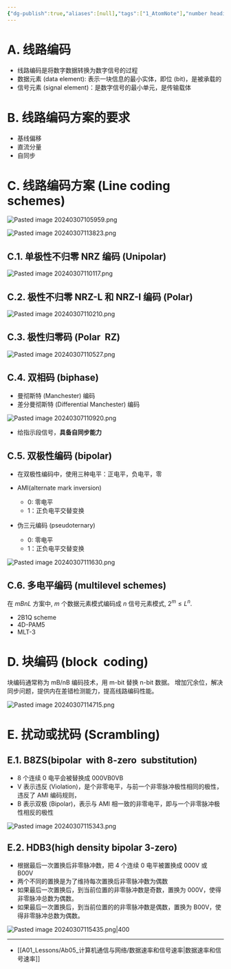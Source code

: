 ```yaml
---
{"dg-publish":true,"aliases":[null],"tags":["1_AtomNote"],"number headings":"auto, first-level 1, max 6, A.1.","Created-Date":"2024-03-07 10:37:59","Modified-Date":"2024-04-18 11:53:18","permalink":"/A01_Lessons/Ab05_计算机通信与网络/线路编码方案/","dgPassFrontmatter":true}
---
```


# A. 线路编码


- 线路编码是将数字数据转换为数字信号的过程
- 数据元素 (data element): 表示一块信息的最小实体，即位 (bit)，是被承载的
- 信号元素 (signal element)：是数字信号的最小单元，是传输载体


# B. 线路编码方案的要求

- 基线偏移
- 直流分量
- 自同步




# C. 线路编码方案 (Line coding schemes)




![Pasted image 20240307105959.png](/img/user/Z02_ObFiles/Attachments/Pasted%20image%2020240307105959.png)



![Pasted image 20240307113823.png](/img/user/Z02_ObFiles/Attachments/Pasted%20image%2020240307113823.png)




## C.1. 单极性不归零 NRZ 编码 (Unipolar)

![Pasted image 20240307110117.png](/img/user/Z02_ObFiles/Attachments/Pasted%20image%2020240307110117.png)


## C.2. 极性不归零 NRZ-L 和 NRZ-I 编码 (Polar)


![Pasted image 20240307110210.png](/img/user/Z02_ObFiles/Attachments/Pasted%20image%2020240307110210.png)



## C.3. 极性归零码 (Polar  RZ)

![Pasted image 20240307110527.png](/img/user/Z02_ObFiles/Attachments/Pasted%20image%2020240307110527.png)



## C.4. 双相码 (biphase)

- 曼彻斯特 (Manchester) 编码
- 差分曼彻斯特 (Differential Manchester) 编码

![Pasted image 20240307110920.png](/img/user/Z02_ObFiles/Attachments/Pasted%20image%2020240307110920.png)



- 给指示段信号，**具备自同步能力**






## C.5. 双极性编码 (bipolar)


- 在双极性编码中，使用三种电平：正电平，负电平，零

- AMI(alternate mark inversion)
	- 0: 零电平
	- 1：正负电平交替变换
- 伪三元编码 (pseudoternary)
	- 0: 零电平
	- 1：正负电平交替变换



![Pasted image 20240307111630.png](/img/user/Z02_ObFiles/Attachments/Pasted%20image%2020240307111630.png)








## C.6. 多电平编码 (multilevel schemes)

在 $m B n L$ 方案中, $m$ 个数据元素模式编码成 $n$ 信号元素模式, $2^m \leq L^n$.



- 2B1Q scheme
- 4D-PAM5
- MLT-3




# D. 块编码 (block  coding)

块编码通常称为 mB/nB 编码技术，用 m-bit 替换 n-bit 数据。
增加冗余位，解决同步问题，提供内在差错检测能力，提高线路编码性能。


![Pasted image 20240307114715.png](/img/user/Z02_ObFiles/Attachments/Pasted%20image%2020240307114715.png)


# E. 扰动或扰码 (Scrambling)

## E.1. B8ZS(bipolar  with 8-zero  substitution)

- 8 个连续 0 电平会被替换成 000VB0VB
- V 表示违反 (Violation)，是个非零电平，与前一个非零脉冲极性相同的极性，违反了 AMI 编码规则，
- B 表示双极 (Bipolar)，表示与 AMI 相一致的非零电平，即与一个非零脉冲极性相反的极性


![Pasted image 20240307115343.png](/img/user/Z02_ObFiles/Attachments/Pasted%20image%2020240307115343.png)




## E.2. HDB3(high density bipolar 3-zero)



- 根据最后一次置换后非零脉冲数，把 4 个连续 0 电平被置换成 000V 或 B00V
- 两个不同的置换是为了维持每次置换后非零脉冲数为偶数
- 如果最后一次置换后，到当前位置的非零脉冲数是奇数，置换为 000V，使得非零脉冲总数为偶数。
- 如果最后一次置换后，到当前位置的的非零脉冲数是偶数，置换为 B00V，使得非零脉冲总数为偶数。


![Pasted image 20240307115435.png|400](/img/user/Z02_ObFiles/Attachments/Pasted%20image%2020240307115435.png)











---

- [[A01_Lessons/Ab05_计算机通信与网络/数据速率和信号速率\|数据速率和信号速率]]


